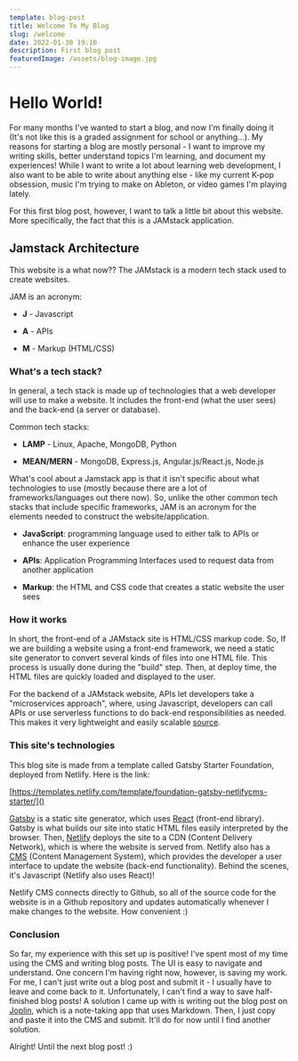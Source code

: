 ```yaml
---
template: blog-post
title: Welcome To My Blog
slug: /welcome
date: 2022-01-30 19:10
description: First blog post
featuredImage: /assets/blog-image.jpg
---
```

# Hello World!
For many months I've wanted to start a blog, and now I'm finally doing it (It's not like this is a graded assignment for school or anything...). My reasons for starting a blog are mostly personal - I want to improve my writing skills, better understand topics I'm learning, and document my experiences! While I want to write a lot about learning web development, I also want to be able to write about anything else - like my current K-pop obsession, music I'm trying to make on Ableton, or video games I'm playing lately. 

For this first blog post, however, I want to talk a little bit about this website. More specifically, the fact that this is a JAMstack application.

## Jamstack Architecture
This website is a what now?? The JAMstack is a modern tech stack used to create websites. 

JAM is an acronym:

- **J** - Javascript

- **A** - APIs

- **M** - Markup (HTML/CSS)


### What's a tech stack?
In general, a tech stack is made up of technologies that a web developer will use to make a website. It includes the front-end (what the user sees) and the back-end (a server or database).

Common tech stacks:

- **LAMP** - Linux, Apache, MongoDB, Python

- **MEAN/MERN** - MongoDB, Express.js, Angular.js/React.js, Node.js

What's cool about a Jamstack app is that it isn't specific about what technologies to use (mostly because there are a lot of frameworks/languages out there now). So, unlike the other common tech stacks that include specific frameworks, JAM is an acronym for the elements needed to construct the website/application.

- **JavaScript**: programming language used to either talk to APIs or enhance the user experience

- **APIs**: Application Programming Interfaces used to request data from another application

- **Markup**: the HTML and CSS code that creates a static website the user sees

### How it works
In short, the front-end of a JAMstack site is HTML/CSS markup code. So, If we are building a website using a front-end framework, we need a static site generator to convert several kinds of files into one HTML file. This process is usually done during the "build" step. Then, at deploy time, the HTML files are quickly loaded and displayed to the user. 

For the backend of a JAMstack website, APIs let developers take a "microservices approach", where, using Javascript, developers can call APIs or use serverless functions to do back-end responsibilities as needed. This makes it very lightweight and easily scalable
[source](https://www.cloudflare.com/learning/performance/what-is-jamstack/).

### This site's technologies

This blog site is made from a template called Gatsby Starter Foundation, deployed from Netlify. Here is the link:

[https://templates.netlify.com/template/foundation-gatsby-netlifycms-starter/]()

[Gatsby](https://www.gatsbyjs.com/) is a static site generator, which uses [React](https://reactjs.org/) (front-end library). Gatsby is what builds our site into static HTML files easily interpreted by the browser. Then, [Netlify](https://www.netlify.com/) deploys the site to a CDN (Content Delivery Network), which is where the website is served from. Netlify also has a [CMS](https://www.netlifycms.org/) (Content Management System), which provides the developer a user interface to update the website (back-end functionality). Behind the scenes, it's Javascript (Netlify also uses React)! 

Netlify CMS connects directly to Github, so all of the source code for the website is in a Github repository and updates automatically whenever I make changes to the website. How convenient :)

### Conclusion
So far, my experience with this set up is positive! I've spent most of my time using the CMS and writing blog posts. The UI is easy to navigate and understand. One concern I'm having right now, however, is saving my work. For me, I can't just write out a blog post and submit it - I usually have to leave and come back to it. Unfortunately, I can't find a way to save half-finished blog posts! A solution I came up with is writing out the blog post on [Joplin](https://joplinapp.org/), which is a note-taking app that uses Markdown. Then, I just copy and paste it into the CMS and submit. It'll do for now until I find another solution.

Alright! Until the next blog post! :)




